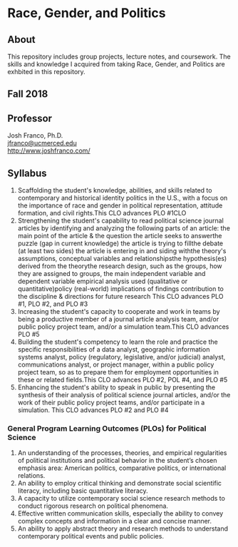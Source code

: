 # Race, Gender, and Politics
## About
This repository includes group projects, lecture notes, and coursework. The skills and knowledge I acquired from taking Race, Gender, and Politics are exhbited in this repository.
## Fall 2018 
## Professor
Josh Franco, Ph.D.<br> 
jfranco@ucmerced.edu <br> 
http://www.joshfranco.com/ 
## Syllabus
1. Scaffolding the student's knowledge, abilities, and skills related to contemporary and historical identity politics in the U.S., with a focus on the importance of race and gender in political representation, attitude formation, and civil rights.This CLO advances PLO #1CLO 
2. Strengthening the student's capability to read political science journal articles by identifying and analyzing the following parts of an article: the main point of the article & the question the article seeks to answerthe puzzle (gap in current knowledge) the article is trying to fillthe debate (at least two sides) the article is entering in and siding withthe theory's assumptions, conceptual variables and relationshipsthe hypothesis(es) derived from the theorythe research design, such as the groups, how they are assigned to groups, the main independent variable and dependent variable empirical analysis used (qualitative or quantitative)policy (real-world) implications of findings contribution to the discipline & directions for future research This CLO advances PLO #1, PLO #2, and PLO #3
3. Increasing the student's capacity to cooperate and work in teams by being a productive member of a journal article analysis team, and/or public policy project team, and/or a simulation team.This CLO advances PLO #5 
4. Building the student's competency to learn the role and practice the specific responsibilities of a data analyst, geographic information systems analyst, policy (regulatory, legislative, and/or judicial) analyst, communications analyst, or project manager, within a public policy project team, so as to prepare them for employment opportunities in these or related fields.This CLO advances PLO #2, POL #4, and PLO #5  
5. Enhancing the student's ability to speak in public by presenting the synthesis of their analysis of political science journal articles, and/or the work of their public policy project teams, and/or participate in a simulation. This CLO advances PLO #2 and PLO #4 
### General Program Learning Outcomes (PLOs) for Political Science 
1.  An understanding of the processes, theories, and empirical regularities of political institutions and political behavior in the student’s chosen emphasis area:  American politics, comparative politics, or international relations.
2.  An ability to employ critical thinking and demonstrate social scientific literacy, including basic quantitative literacy.
3.  A capacity to utilize contemporary social science research methods to conduct rigorous research on political phenomena.
4.  Effective written communication skills, especially the ability to convey complex concepts and information in a clear and concise manner.
5.  An ability to apply abstract theory and research methods to understand contemporary political events and public policies.

